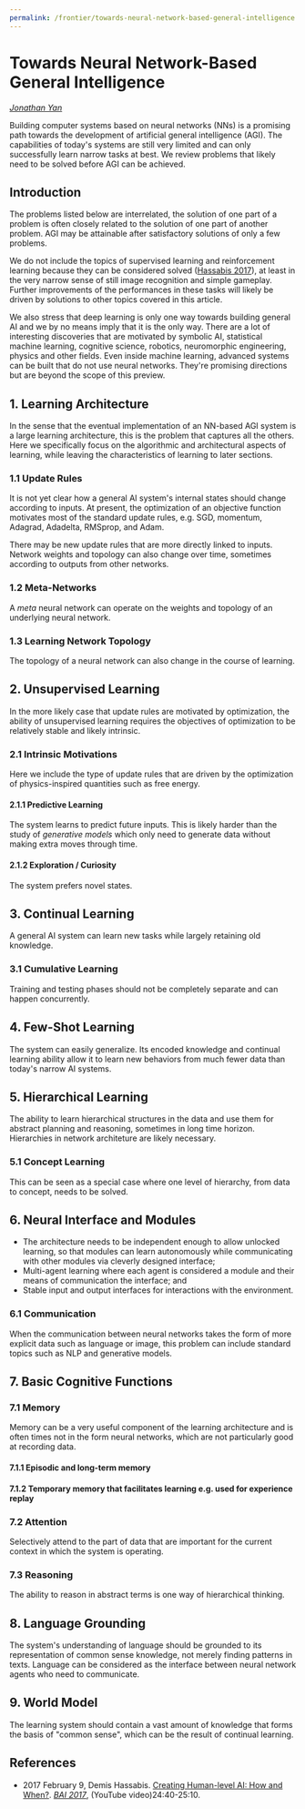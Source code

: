 ```yaml
---
permalink: /frontier/towards-neural-network-based-general-intelligence.html
---
```

# Towards Neural Network-Based General Intelligence

*[Jonathan Yan](mailto:jyan@realai.org)*

Building computer systems based on neural networks (NNs) is a promising path towards the development of artificial general intelligence (AGI). The capabilities of today's systems are still very limited and can only successfully learn narrow tasks at best. We review problems that likely need to be solved before AGI can be achieved. 

## Introduction 

The problems listed below are interrelated, the solution of one part of a problem is often closely related to the solution of one part of another problem. AGI may be attainable after satisfactory solutions of only a few problems.

We do not include the topics of supervised learning and reinforcement learning because they can be considered solved ([Hassabis 2017](https://www.youtube.com/watch?v=V0aXMTpZTfc)), at least in the very narrow sense of still image recognition and simple gameplay. Further improvements of the performances in these tasks will likely be driven by solutions to other topics covered in this article.

We also stress that deep learning is only one way towards building general AI and we by no means imply that it is the only way. There are a lot of interesting discoveries that are motivated by symbolic AI, statistical machine learning, cognitive science, robotics, neuromorphic engineering, physics and other fields. Even inside machine learning, advanced systems can be built that do not use neural networks. They're promising directions but are beyond the scope of this preview.

## 1. Learning Architecture

In the sense that the eventual implementation of an NN-based AGI system is a large learning architecture, this is the problem that captures all the others. Here we specifically focus on the algorithmic and architectural aspects of learning, while leaving the characteristics of learning to later sections.

### 1.1 Update Rules

It is not yet clear how a general AI system's internal states should change according to inputs. At present, the optimization of an objective function motivates most of the standard update rules, e.g. SGD, momentum, Adagrad, Adadelta, RMSprop, and Adam.

There may be new update rules that are more directly linked to inputs. Network weights and topology can also change over time, sometimes according to outputs from other networks.

### 1.2 Meta-Networks

A *meta* neural network can operate on the weights and topology of an underlying neural network.

### 1.3 Learning Network Topology

The topology of a neural network can also change in the course of learning.

## 2. Unsupervised Learning

In the more likely case that update rules are motivated by optimization, the ability of unsupervised learning requires the objectives of optimization to be relatively stable and likely intrinsic.

### 2.1 Intrinsic Motivations

Here we include the type of update rules that are driven by the optimization of physics-inspired quantities such as free energy.

#### 2.1.1 Predictive Learning

The system learns to predict future inputs. This is likely harder than the study of *generative models* which only need to generate data without making extra moves through time.

#### 2.1.2 Exploration / Curiosity

The system prefers novel states.

## 3. Continual Learning

A general AI system can learn new tasks while largely retaining old knowledge.

### 3.1 Cumulative Learning

Training and testing phases should not be completely separate and can happen concurrently. 

## 4. Few-Shot Learning

The system can easily generalize. Its encoded knowledge and continual learning ability allow it to learn new behaviors from much fewer data than today's narrow AI systems.

## 5. Hierarchical Learning

The ability to learn hierarchical structures in the data and use them for abstract planning and reasoning, sometimes in long time horizon. Hierarchies in network architeture are likely necessary.

### 5.1 Concept Learning

This can be seen as a special case where one level of hierarchy, from data to concept, needs to be solved.

## 6. Neural Interface and Modules

* The architecture needs to be independent enough to allow unlocked learning, so that modules can learn autonomously while communicating with other modules via cleverly designed interface;
* Multi-agent learning where each agent is considered a module and their means of communication the interface; and
* Stable input and output interfaces for interactions with the environment.

### 6.1 Communication

When the communication between neural networks takes the form of more explicit data such as language or image, this problem can include standard topics such as NLP and generative models.

## 7. Basic Cognitive Functions

### 7.1 Memory

Memory can be a very useful component of the learning architecture and is often times not in the form neural networks, which are not particularly good at recording data.

#### 7.1.1 Episodic and long-term memory

#### 7.1.2 Temporary memory that facilitates learning e.g. used for experience replay

### 7.2 Attention

Selectively attend to the part of data that are important for the current context in which the system is operating.

### 7.3 Reasoning

The ability to reason in abstract terms is one way of hierarchical thinking.

## 8. Language Grounding

The system's understanding of language should be grounded to its representation of common sense knowledge, not merely finding patterns in texts. Language can be considered as the interface between neural network agents who need to communicate.

## 9. World Model

The learning system should contain a vast amount of knowledge that forms the basis of "common sense", which can be the result of continual learning.

## References

* 2017 February 9, Demis Hassabis. [Creating Human-level AI: How and When?](https://www.youtube.com/watch?v=V0aXMTpZTfc). *[BAI 2017](https://futureoflife.org/bai-2017/)*, (YouTube video)24:40-25:10.

